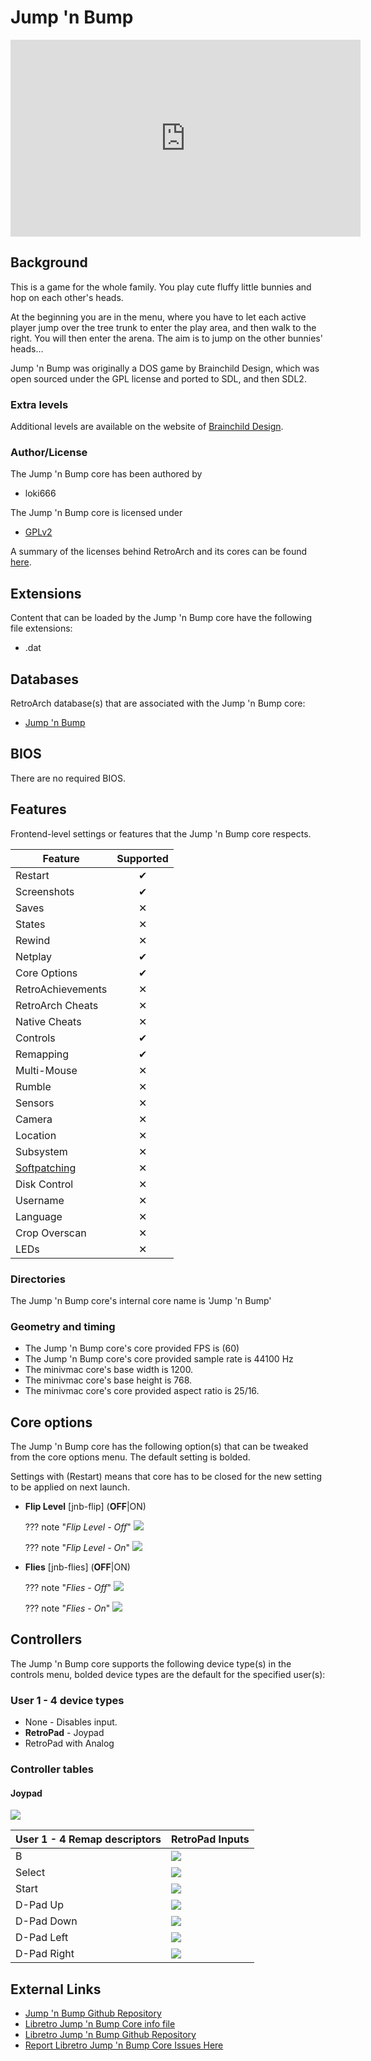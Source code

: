 # Jump 'n Bump

<iframe width="560" height="315" src="https://www.youtube-nocookie.com/embed/YHrocZPWiH0" title="YouTube video player" frameborder="0" allow="accelerometer; autoplay; clipboard-write; encrypted-media; gyroscope; picture-in-picture" allowfullscreen></iframe>

## Background

This is a game for the whole family. You play cute fluffy little bunnies and hop on each other's heads.

At the beginning you are in the menu, where you have to let each active player jump over the tree trunk to enter the play area, and then walk to the right. You will then enter the arena. The aim is to jump on the other bunnies' heads…

Jump 'n Bump was originally a DOS game by Brainchild Design, which was open sourced under the GPL license and ported to SDL, and then SDL2.

### Extra levels

Additional levels are available on the website of [Brainchild Design](http://www.brainchilddesign.com/games/jumpnbump/levels/levels1.html).

### Author/License

The Jump 'n Bump core has been authored by

- loki666

The Jump 'n Bump core is licensed under

- [GPLv2](https://github.com/fabiangreffrath/jumpnbump/blob/master/COPYING)

A summary of the licenses behind RetroArch and its cores can be found [here](../development/licenses.md).

## Extensions

Content that can be loaded by the Jump 'n Bump core have the following file extensions:

- .dat

## Databases

RetroArch database(s) that are associated with the Jump 'n Bump core:

- [Jump 'n Bump](https://github.com/libretro/libretro-database/blob/master/rdb/Jump%20'n%20Bump.rdb)

## BIOS

There are no required BIOS.

## Features

Frontend-level settings or features that the Jump 'n Bump core respects.

| Feature           | Supported |
|-------------------|:---------:|
| Restart           | ✔         |
| Screenshots       | ✔         |
| Saves             | ✕         |
| States            | ✕         |
| Rewind            | ✕         |
| Netplay           | ✔         |
| Core Options      | ✔         |
| RetroAchievements | ✕         |
| RetroArch Cheats  | ✕         |
| Native Cheats     | ✕         |
| Controls          | ✔         |
| Remapping         | ✔         |
| Multi-Mouse       | ✕         |
| Rumble            | ✕         |
| Sensors           | ✕         |
| Camera            | ✕         |
| Location          | ✕         |
| Subsystem         | ✕         |
| [Softpatching](../guides/softpatching.md) | ✕         |
| Disk Control      | ✕         |
| Username          | ✕         |
| Language          | ✕         |
| Crop Overscan     | ✕         |
| LEDs              | ✕         |

### Directories

The Jump 'n Bump core's internal core name is 'Jump 'n Bump'

### Geometry and timing

- The Jump 'n Bump core's core provided FPS is (60)
- The Jump 'n Bump core's core provided sample rate is 44100 Hz
- The minivmac core's base width is 1200.
- The minivmac core's base height is 768.
- The minivmac core's core provided aspect ratio is 25/16.

## Core options

The Jump 'n Bump core has the following option(s) that can be tweaked from the core options menu. The default setting is bolded.

Settings with (Restart) means that core has to be closed for the new setting to be applied on next launch.

- **Flip Level** [jnb-flip] (**OFF**|ON)

	??? note "*Flip Level - Off*"
	    ![](../image/core/jump_n_bump/jump-n-bump-flip-level-off.png)

	??? note "*Flip Level - On*"
	    ![](../image/core/jump_n_bump/jump-n-bump-flip-level-on.png)

- **Flies** [jnb-flies] (**OFF**|ON)

	??? note "*Flies - Off*"
	    ![](../image/core/jump_n_bump/jump-n-bump-flies-off.png)

	??? note "*Flies - On*"
	    ![](../image/core/jump_n_bump/jump-n-bump-flies-on.png)	    

## Controllers

The Jump 'n Bump core supports the following device type(s) in the controls menu, bolded device types are the default for the specified user(s):

### User 1 - 4 device types

- None - Disables input.
- **RetroPad** - Joypad
- RetroPad with Analog

### Controller tables

#### Joypad

![](../image/controller/nes.png)

| User 1 - 4 Remap descriptors | RetroPad Inputs                             |
|--------------------------|---------------------------------------------|
| B                        | ![](../image/retropad/retro_b.png)          |
| Select                   | ![](../image/retropad/retro_select.png)     |
| Start                    | ![](../image/retropad/retro_start.png)      |
| D-Pad Up                 | ![](../image/retropad/retro_dpad_up.png)    |
| D-Pad Down               | ![](../image/retropad/retro_dpad_down.png)  |
| D-Pad Left               | ![](../image/retropad/retro_dpad_left.png)  |
| D-Pad Right              | ![](../image/retropad/retro_dpad_right.png) |

## External Links

- [Jump 'n Bump Github Repository](https://github.com/fabiangreffrath/jumpnbump)
- [Libretro Jump 'n Bump Core info file](https://github.com/libretro/libretro-super/blob/master/dist/info/jumpnbump_libretro.info)
- [Libretro Jump 'n Bump Github Repository](https://github.com/libretro/jumpnbump-libretro)
- [Report Libretro Jump 'n Bump Core Issues Here](https://github.com/libretro/jumpnbump-libretro/issues)
